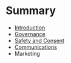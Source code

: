 # Summary

* [Introduction](README.md)
* [Governance](governance.md)
* [Safety and Consent](safety-and-consent.md)
* [Communications](communications.md)
* Marketing

